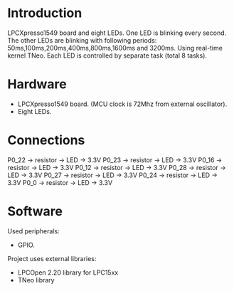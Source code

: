 Introduction
=
LPCXpresso1549 board and eight LEDs.
One LED is blinking every second.
The other LEDs are blinking with following periods:
50ms,100ms,200ms,400ms,800ms,1600ms and 3200ms.
Using real-time kernel TNeo. Each LED is controlled by separate task (total 8 tasks).

Hardware
=
* LPCXpresso1549 board. (MCU clock is 72Mhz from external oscillator).
* Eight LEDs.

Connections
=
P0_22 -> resistor -> LED -> 3.3V
P0_23 -> resistor -> LED -> 3.3V
P0_16 -> resistor -> LED -> 3.3V
P0_12 -> resistor -> LED -> 3.3V
P0_28 -> resistor -> LED -> 3.3V
P0_27 -> resistor -> LED -> 3.3V
P0_24 -> resistor -> LED -> 3.3V
P0_0 -> resistor -> LED -> 3.3V

Software
=
Used peripherals: 

* GPIO.

Project uses external libraries:

* LPCOpen 2.20 library for LPC15xx
* TNeo library
